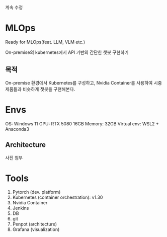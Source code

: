 계속 수정

# MLOps
Ready for MLOps(feat. LLM, VLM etc.)

On-premise의 kubernetes에서 API 기반의 간단한 챗봇 구현하기

## 목적
On-premise 환경에서 Kubernetes를 구성하고, Nvidia Container를 사용하여 시중 제품들과 비슷하게 챗봇을 구현해본다.


# Envs
OS: Windows 11
GPU: RTX 5080 16GB
Memory: 32GB
Virtual env: WSL2 + Anaconda3

## Architecture

사진 첨부


# Tools
1. Pytorch (dev. platform)
2. Kubernetes (container orchestration): v1.30
3. Nvidia Container
4. Jenkins
5. DB
6. git
7. Penpot (architecture)
8. Grafana (visualization)
